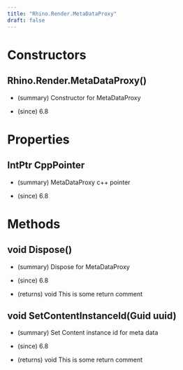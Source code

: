 ```yaml
---
title: "Rhino.Render.MetaDataProxy"
draft: false
---
```


# Constructors
## Rhino.Render.MetaDataProxy()
- (summary) 
     Constructor for MetaDataProxy
     
- (since) 6.8
# Properties
## IntPtr CppPointer
- (summary) 
     MetaDataProxy c++ pointer
     
- (since) 6.8
# Methods
## void Dispose()
- (summary) 
     Dispose for MetaDataProxy
     
- (since) 6.8
- (returns) void This is some return comment
## void SetContentInstanceId(Guid uuid)
- (summary) 
     Set Content instance id for meta data
     
- (since) 6.8
- (returns) void This is some return comment
